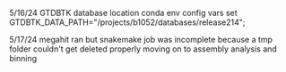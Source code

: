 5/16/24
GTDBTK database location
conda env config vars set GTDBTK_DATA_PATH="/projects/b1052/databases/release214";

5/17/24
megahit ran but snakemake job was incomplete because a tmp folder couldn't get deleted properly
moving on to assembly analysis and binning